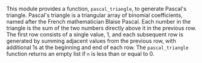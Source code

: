 

This module provides a function, `pascal_triangle`, to generate Pascal's triangle. Pascal's triangle is a triangular array of binomial coefficients, named after the French mathematician Blaise Pascal. Each number in the triangle is the sum of the two numbers directly above it in the previous row. The first row consists of a single value, 1, and each subsequent row is generated by summing adjacent values from the previous row, with additional 1s at the beginning and end of each row. The `pascal_triangle` function returns an empty list if `n` is less than or equal to 0.
